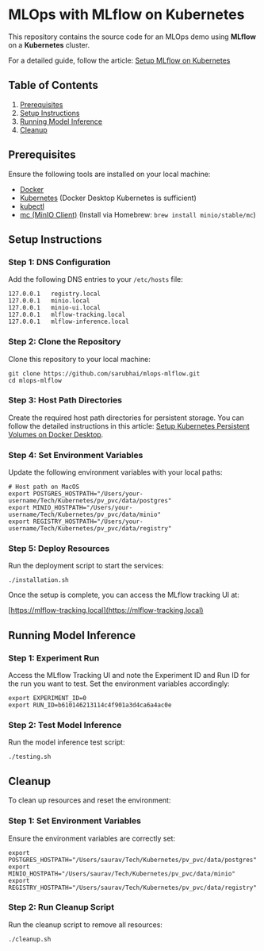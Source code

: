 # MLOps with MLflow on Kubernetes

This repository contains the source code for an MLOps demo using **MLflow** on a **Kubernetes** cluster.

For a detailed guide, follow the article: [Setup MLflow on Kubernetes](https://appdev24.com/pages/63/setup-mlflow-on-kubernetes)

## Table of Contents
1. [Prerequisites](#prerequisites)
2. [Setup Instructions](#setup-instructions)
3. [Running Model Inference](#running-model-inference)
4. [Cleanup](#cleanup)

## Prerequisites
Ensure the following tools are installed on your local machine:

- [Docker](https://www.docker.com/)
- [Kubernetes](https://kubernetes.io/) (Docker Desktop Kubernetes is sufficient)
- [kubectl](https://kubernetes.io/docs/tasks/tools/)
- [mc (MinIO Client)](https://min.io/docs/minio/linux/reference/minio-mc.html) (Install via Homebrew: `brew install minio/stable/mc`)

## Setup Instructions

### Step 1: DNS Configuration
Add the following DNS entries to your `/etc/hosts` file:

```
127.0.0.1	registry.local
127.0.0.1	minio.local
127.0.0.1	minio-ui.local
127.0.0.1	mlflow-tracking.local
127.0.0.1	mlflow-inference.local
```

### Step 2: Clone the Repository

Clone this repository to your local machine:
```
git clone https://github.com/sarubhai/mlops-mlflow.git
cd mlops-mlflow
```

### Step 3: Host Path Directories
Create the required host path directories for persistent storage. You can follow the detailed instructions in this article: [Setup Kubernetes Persistent Volumes on Docker Desktop](https://appdev24.com/pages/58/setup-kubernetes-persistent-volumes-on-docker-desktop).

### Step 4: Set Environment Variables
Update the following environment variables with your local paths:
```
# Host path on MacOS
export POSTGRES_HOSTPATH="/Users/your-username/Tech/Kubernetes/pv_pvc/data/postgres"
export MINIO_HOSTPATH="/Users/your-username/Tech/Kubernetes/pv_pvc/data/minio"
export REGISTRY_HOSTPATH="/Users/your-username/Tech/Kubernetes/pv_pvc/data/registry"
```

### Step 5: Deploy Resources
Run the deployment script to start the services:
```
./installation.sh
```

Once the setup is complete, you can access the MLflow tracking UI at:

[https://mlflow-tracking.local](https://mlflow-tracking.local)


## Running Model Inference
### Step 1: Experiment Run
Access the MLflow Tracking UI and note the Experiment ID and Run ID for the run you want to test. Set the environment variables accordingly:
```
export EXPERIMENT_ID=0
export RUN_ID=b610146213114c4f901a3d4ca6a4ac0e
```

### Step 2: Test Model Inference
Run the model inference test script:
```
./testing.sh
```

## Cleanup
To clean up resources and reset the environment:

### Step 1: Set Environment Variables
Ensure the environment variables are correctly set:
```
export POSTGRES_HOSTPATH="/Users/saurav/Tech/Kubernetes/pv_pvc/data/postgres"
export MINIO_HOSTPATH="/Users/saurav/Tech/Kubernetes/pv_pvc/data/minio"
export REGISTRY_HOSTPATH="/Users/saurav/Tech/Kubernetes/pv_pvc/data/registry"
```

### Step 2: Run Cleanup Script
Run the cleanup script to remove all resources:
```
./cleanup.sh
```
